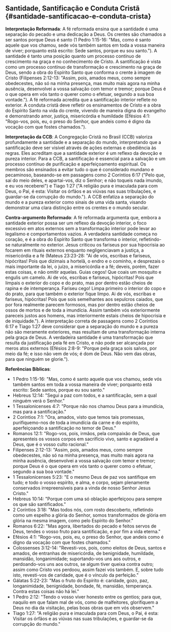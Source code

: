 ## Santidade, Santificação e Conduta Cristã {#santidade-santificacao-e-conduta-crista}

**Interpretação Reformada**: A fé reformada ensina que a santidade é uma separação do pecado e uma dedicação a Deus. Os crentes são chamados a ser santos porque Deus é santo (1 Pedro 1:15-16: "Mas, como é santo aquele que vos chamou, sede vós também santos em toda a vossa maneira de viver; porquanto está escrito: Sede santos, porque eu sou santo."). A santidade é tanto uma posição quanto um processo contínuo de crescimento na graça e no conhecimento de Cristo. A santificação é vista como um processo contínuo de transformação e crescimento na graça de Deus, sendo a obra do Espírito Santo que conforma o crente à imagem de Cristo (Filipenses 2:12-13: "Assim, pois, amados meus, como sempre obedecestes, não só na minha presença, mas muito mais agora na minha ausência, desenvolvei a vossa salvação com temor e tremor; porque Deus é o que opera em vós tanto o querer como o efetuar, segundo a sua boa vontade."). A fé reformada acredita que a santificação interior reflete no exterior. A conduta cristã deve refletir os ensinamentos de Cristo e a obra do Espírito Santo na vida do crente, vivendo de maneira digna do evangelho e demonstrando amor, justiça, misericórdia e humildade (Efésios 4:1: "Rogo-vos, pois, eu, o preso do Senhor, que andeis como é digno da vocação com que fostes chamados.").

**Interpretação da CCB**: A Congregação Cristã no Brasil (CCB) valoriza profundamente a santidade e a separação do mundo, interpretando que a santificação deve ser visível através de ações externas e obediência às regras. Eles acreditam que a santidade exterior é um reflexo da devoção e pureza interior. Para a CCB, a santificação é essencial para a salvação e um processo contínuo de purificação e aperfeiçoamento espiritual. Os membros são ensinados a evitar tudo o que é considerado mundano e pecaminoso, baseando-se em passagens como 2 Coríntios 6:17 ("Pelo que, saí do meio deles, e apartai-vos, diz o Senhor; e não toqueis nada imundo, e eu vos receberei") e Tiago 1:27 ("A religião pura e imaculada para com Deus, o Pai, é esta: Visitar os órfãos e as viúvas nas suas tribulações, e guardar-se da corrupção do mundo."). A CCB enfatiza a separação do mundo e a pureza exterior como sinais de uma vida santa, visando demonstrar uma clara distinção entre os crentes e o mundo secular.

**Contra-argumento Reformado**: A fé reformada argumenta que, embora a santidade exterior possa ser um reflexo da devoção interior, o foco excessivo em atos externos sem a transformação interior pode levar ao legalismo e comportamentos vazios. A verdadeira santidade começa no coração, e é a obra do Espírito Santo que transforma o interior, refletindo-se naturalmente no exterior. Jesus criticou os fariseus por sua hipocrisia ao focarem em rituais externos enquanto negligenciavam a justiça, a misericórdia e a fé (Mateus 23:23-28: "Ai de vós, escribas e fariseus, hipócritas! Pois que dizimais a hortelã, o endro e o cominho, e desprezais o mais importante da lei, o juízo, a misericórdia e a fé; deveis, porém, fazer estas coisas, e não omitir aquelas. Guias cegos! Que coais um mosquito e engulis um camelo. Ai de vós, escribas e fariseus, hipócritas! Pois que limpais o exterior do copo e do prato, mas por dentro estão cheios de rapina e de intemperança. Fariseu cego! Limpa primeiro o interior do copo e do prato, para que também o exterior fique limpo. Ai de vós, escribas e fariseus, hipócritas! Pois que sois semelhantes aos sepulcros caiados, que por fora realmente parecem formosos, mas por dentro estão cheios de ossos de mortos e de toda a imundícia. Assim também vós exteriormente pareceis justos aos homens, mas interiormente estais cheios de hipocrisia e de iniquidade."). A interpretação correta de passagens como 2 Coríntios 6:17 e Tiago 1:27 deve considerar que a separação do mundo e a pureza não são meramente exteriores, mas resultam de uma transformação interna pela graça de Deus. A verdadeira santidade é uma transformação que resulta da justificação pela fé em Cristo, e não pode ser alcançada por meros atos externos (Efésios 2:8-9: "Porque pela graça sois salvos, por meio da fé; e isso não vem de vós; é dom de Deus. Não vem das obras, para que ninguém se glorie.").

**Referências Bíblicas**:
- 1 Pedro 1:15-16: "Mas, como é santo aquele que vos chamou, sede vós também santos em toda a vossa maneira de viver; porquanto está escrito: Sede santos, porque eu sou santo."
- Hebreus 12:14: "Segui a paz com todos, e a santificação, sem a qual ninguém verá o Senhor."
- 1 Tessalonicenses 4:7: "Porque não nos chamou Deus para a imundícia, mas para a santificação."
- 2 Coríntios 7:1: "Ora, amados, visto que temos tais promessas, purifiquemo-nos de toda a imundícia da carne e do espírito, aperfeiçoando a santificação no temor de Deus."
- Romanos 12:1: "Rogo-vos, pois, irmãos, pela compaixão de Deus, que apresenteis os vossos corpos em sacrifício vivo, santo e agradável a Deus, que é o vosso culto racional."
- Filipenses 2:12-13: "Assim, pois, amados meus, como sempre obedecestes, não só na minha presença, mas muito mais agora na minha ausência, desenvolvei a vossa salvação com temor e tremor; porque Deus é o que opera em vós tanto o querer como o efetuar, segundo a sua boa vontade."
- 1 Tessalonicenses 5:23: "E o mesmo Deus de paz vos santifique em tudo; e todo o vosso espírito, e alma, e corpo, sejam plenamente conservados irrepreensíveis para a vinda de nosso Senhor Jesus Cristo."
- Hebreus 10:14: "Porque com uma só oblação aperfeiçoou para sempre os que são santificados."
- 2 Coríntios 3:18: "Mas todos nós, com rosto descoberto, refletindo como um espelho a glória do Senhor, somos transformados de glória em glória na mesma imagem, como pelo Espírito do Senhor."
- Romanos 6:22: "Mas agora, libertados do pecado e feitos servos de Deus, tendes o vosso fruto para santificação, e por fim a vida eterna."
- Efésios 4:1: "Rogo-vos, pois, eu, o preso do Senhor, que andeis como é digno da vocação com que fostes chamados."
- Colossenses 3:12-14: "Revesti-vos, pois, como eleitos de Deus, santos e amados, de entranhas de misericórdia, de benignidade, humildade, mansidão, longanimidade; suportando-vos uns aos outros, e perdoando-vos uns aos outros, se algum tiver queixa contra outro; assim como Cristo vos perdoou, assim fazei vós também. E, sobre tudo isto, revesti-vos de caridade, que é o vínculo da perfeição."
- Gálatas 5:22-23: "Mas o fruto do Espírito é: caridade, gozo, paz, longanimidade, benignidade, bondade, fé, mansidão, temperança. Contra estas coisas não há lei."
- 1 Pedro 2:12: "Tendo o vosso viver honesto entre os gentios; para que, naquilo em que falam mal de vós, como de malfeitores, glorifiquem a Deus no dia da visitação, pelas boas obras que em vós observem."
- Tiago 1:27: "A religião pura e imaculada para com Deus, o Pai, é esta: Visitar os órfãos e as viúvas nas suas tribulações, e guardar-se da corrupção do mundo."